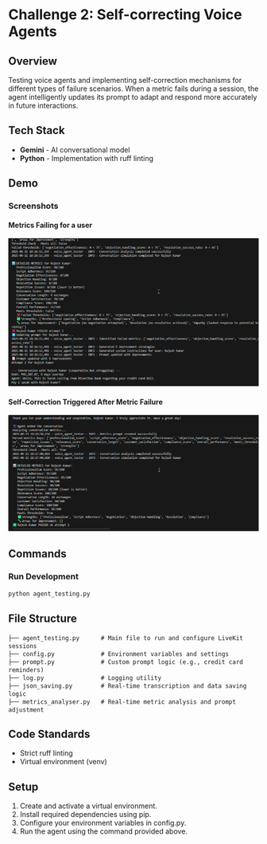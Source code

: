 # Challenge 2: Self-correcting Voice Agents

## Overview
 Testing voice agents and implementing self-correction mechanisms for different types of failure scenarios. When a metric fails during a session, the agent intelligently updates its prompt to adapt and respond more accurately in future interactions.
## Tech Stack
- **Gemini** - AI conversational model
- **Python** - Implementation with ruff linting

## Demo

### Screenshots

#### Metrics Failing for a user
![LiveKit Dashboard](https://github.com/Mamlesh18/Riverline-Hiring-Assignement/blob/main/challenge-2/example/output_1.png)


#### Self-Correction Triggered After Metric Failure

![AWS S3 Storage](https://github.com/Mamlesh18/Riverline-Hiring-Assignement/blob/main/challenge-2/example/output_2.png)



## Commands

### Run Development
```bash
python agent_testing.py
```


## File Structure
```
├── agent_testing.py      # Main file to run and configure LiveKit sessions
├── config.py             # Environment variables and settings
├── prompt.py             # Custom prompt logic (e.g., credit card reminders)
├── log.py                # Logging utility
├── json_saving.py        # Real-time transcription and data saving logic
├── metrics_analyser.py   # Real-time metric analysis and prompt adjustment
```
## Code Standards
- Strict ruff linting
- Virtual environment (venv)

## Setup
1. Create and activate a virtual environment.
2. Install required dependencies using pip.
3. Configure your environment variables in config.py.
4. Run the agent using the command provided above.
